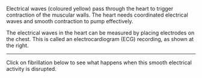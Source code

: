 Electrical waves (coloured yellow) pass through the heart to trigger contraction of the muscular walls. The heart needs coordinated electrical waves and smooth contraction to pump effectively.

The electrical waves in the heart can be measured by placing electrodes on the chest. This is called an electrocardiogram (ECG) recording, as shown at the right.

---

Click on fibrillation below to see what happens when this smooth electrical activity is disrupted.